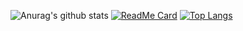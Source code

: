 ![Anurag's github stats](https://github-readme-stats.vercel.app/api?username=tlgen&show_icons=true&theme=highcontrast)
[![ReadMe Card](https://github-readme-stats.vercel.app/api/pin/?username=tlgen&tlgen.github.io)](https://github.com/tlgen/tlgen.github.io.git)
[![Top Langs](https://github-readme-stats.vercel.app/api/top-langs/?username=tlgen&layout=compact)](https://github.com/anuraghazra/github-readme-stats)
